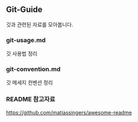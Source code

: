 ## Git-Guide
깃과 관련된 자료를 모아봅니다.

### git-usage.md
깃 사용법 정리

### git-convention.md
깃 메세지 컨벤션 정리

### README 참고자료 
https://github.com/matiassingers/awesome-readme
